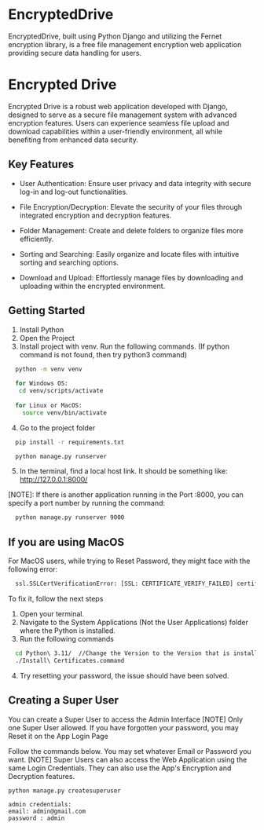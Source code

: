 # EncryptedDrive
EncryptedDrive, built using Python Django and utilizing the Fernet encryption library, is a free file management encryption web application providing secure data handling for users.

# Encrypted Drive
Encrypted Drive is a robust web application developed with Django, designed to serve as a secure file management system with advanced encryption features. Users can experience seamless file upload and download capabilities within a user-friendly environment, all while benefiting from enhanced data security.


## Key Features
- User Authentication: Ensure user privacy and data integrity with secure log-in and log-out functionalities.

- File Encryption/Decryption: Elevate the security of your files through integrated encryption and decryption features.

- Folder Management: Create and delete folders to organize files more efficiently.

- Sorting and Searching: Easily organize and locate files with intuitive sorting and searching options.

- Download and Upload: Effortlessly manage files by downloading and uploading within the encrypted environment.

## Getting Started
1. Install Python
2. Open the Project
3. Install project with venv. Run the following commands. (If python command is not found, then try python3 command)

```bash
  python -m venv venv
  
  for Windows OS:
   cd venv/scripts/activate
   
  for Linux or MacOS: 
    source venv/bin/activate
```

4. Go to the project folder

```bash    
  pip install -r requirements.txt

  python manage.py runserver
```
5. In the terminal, find a local host link. It should be something like: http://127.0.0.1:8000/

[NOTE]: If there is another application running in the Port :8000, you can specify a port number by running the command:

```bash    
  python manage.py runserver 9000
```

## If you are using MacOS
For MacOS users, while trying to Reset Password, they might face with the following error:

```bash    
  ssl.SSLCertVerificationError: [SSL: CERTIFICATE_VERIFY_FAILED] certificate verify failed:
```

To fix it, follow the next steps
1. Open your terminal.
2. Navigate to the System Applications (Not the User Applications) folder where the Python is installed.
3. Run the following commands

```bash    
  cd Python\ 3.11/  //Change the Version to the Version that is installed on your machine
  ./Install\ Certificates.command
```
4. Try resetting your password, the issue should have been solved. 


## Creating a Super User
You can create a Super User to access the Admin Interface
[NOTE] Only one Super User allowed. If you have forgotten your password, you may Reset it on the App Login Page

Follow the commands below. You may set whatever Email or Password you want.
[NOTE] Super Users can also access the Web Application using the same Login Credentials. They can also use the App's Encryption and Decryption features.

```
python manage.py createsuperuser

admin credentials:
email: admin@gmail.com
password : admin
```
